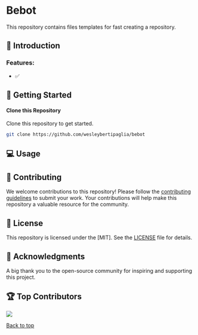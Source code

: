 # Bebot

This repository contains files templates for fast creating a repository.

## 📃 Introduction

### Features:

- ✅

## 🤖 Getting Started

#### Clone this Repository

Clone this repository to get started.

```bash
git clone https://github.com/wesleybertipaglia/bebot
```

## 💻 Usage

## 🤝 Contributing

We welcome contributions to this repository! Please follow the [contributing guidelines](CONTRIBUTING.md) to submit your work. Your contributions will help make this repository a valuable resource for the community.

## 📜 License

This repository is licensed under the [MIT]. See the [LICENSE](LICENSE) file for details.

## 🎉 Acknowledgments

A big thank you to the open-source community for inspiring and supporting this project.

## 🏆 Top Contributors

<a href="https://github.com/wesleybertipaglia/bebot/graphs/contributors">
  <img src = "https://contrib.rocks/image?repo=wesleybertipaglia/bebot"/>
</a>

[Back to top](#bebot)
